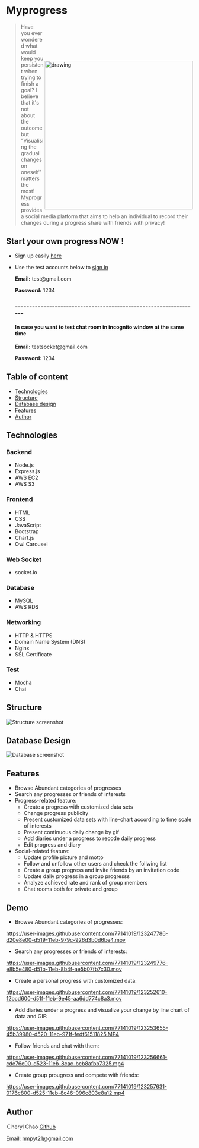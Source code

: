 # Myprogress
<img src="https://myprogress-club.s3.us-east-2.amazonaws.com/%E9%A6%96%E9%A0%81%E6%88%AA%E5%9C%96.png" alt="drawing" width="400" style="margin-top:100" align="right">

> Have you ever wondered what would keep you persistent when trying to finish a goal? I believe that it's not about the outcome but "Visualising the gradual changes on oneself" matters the most! Myprogress provides a social media platform that aims to help an individual to record their changes during a progress share with friends with privacy! 

## Start your own progress NOW !
* Sign up easily [here](https://myprogress.club/signup)
* Use the test accounts below to [sign in](https://myprogress.club/) 

  **Email:** <span>test@</span>gmail.com

  **Password:** 1234
  
  ### -----------------------------------------------------------------
  
  #### In case you want to test chat room in incognito window at the same time
  
  **Email:** <span>testsocket@</span>gmail.com

  **Password:** 1234
## Table of content
* [Technologies](#technologies)
* [Structure](#structure)
* [Database design](#database-design)
* [Features](#features)
* [Author](#author)

## Technologies

### Backend

* Node.js
* Express.js
* AWS EC2
* AWS S3

### Frontend

* HTML
* CSS
* JavaScript
* Bootstrap
* Chart.js
* Owl Carousel


### Web Socket
* socket.io

### Database

* MySQL
* AWS RDS

### Networking

* HTTP & HTTPS
* Domain Name System (DNS)
* Nginx
* SSL Certificate 

### Test

* Mocha
* Chai

## Structure
![Structure screenshot](https://myprogress-club.s3.us-east-2.amazonaws.com/structure.jpg)

## Database Design
![Database screenshot](https://myprogress-club.s3.us-east-2.amazonaws.com/database-relation-graph.jpg)

## Features
* Browse Abundant categories of progresses
* Search any progresses or friends of interests
* Progress-related feature:
  * Create a progress with customized data sets
  * Change progress publicity
  * Present customized data sets with line-chart according to time scale of interests
  * Present continuous daily change by gif
  * Add diaries under a progress to recode daily progress
  * Edit progress and diary
* Social-related feature:
  * Update profile picture and motto
  * Follow and unfollow other users and check the follwing list
  * Create a group progress and invite friends by an invitation code
  * Update daily progress in a group progresss
  * Analyze achieved rate and rank of group members
  * Chat rooms both for private and group

## Demo

* Browse Abundant categories of progresses:

https://user-images.githubusercontent.com/77141019/123247786-d20e8e00-d519-11eb-979c-926d3b0d6be4.mov

* Search any progresses or friends of interests:

https://user-images.githubusercontent.com/77141019/123249776-e8b5e480-d51b-11eb-8b4f-ae5b07fb7c30.mov

* Create a personal progress with customized data:

https://user-images.githubusercontent.com/77141019/123252610-12bcd600-d51f-11eb-9e45-aa6dd774c8a3.mov

* Add diaries under a progress and visualize your change by line chart of data and GIF:

https://user-images.githubusercontent.com/77141019/123253655-45b39980-d520-11eb-971f-fedf61511825.MP4

* Follow friends and chat with them:

https://user-images.githubusercontent.com/77141019/123256661-cde76e00-d523-11eb-8cac-bcb8afbb7325.mp4


* Create group prougress and compete with friends:

https://user-images.githubusercontent.com/77141019/123257631-0176c800-d525-11eb-8c46-096c803e8a12.mp4

## Author
Ｃheryl Chao 
[Github](https://github.com/cherylchao6)

Email: nmpyt21@gmail.com







